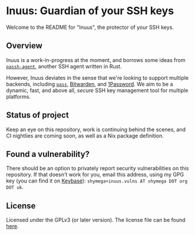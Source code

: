 # Inuus: Guardian of your SSH keys

Welcome to the README for "Inuus", the protector of your SSH keys.

## Overview

Inuus is a work-in-progress at the moment, and borrows some ideas from [`passh-agent`][passh-agent], another SSH agent written in Rust.

However, Inuus deviates in the sense that we're looking to support multiple backends, including [`pass`][pass], [Bitwarden][], and [1Password][]. We aim to be a dynamic, fast, and above all, *secure* SSH key management tool for multiple platforms.

## Status of project

Keep an eye on this repository, work is continuing behind the scenes, and CI nightlies are coming soon, as well as a Nix package definition.

## Found a vulnerability?

There should be an option to privately report security vulnerabilities on this repository. If that doesn't work for you, email this address, using my GPG key (you can find it on [Keybase][]): `shymega+inuus.vulns AT shymega DOT org DOT uk`.

## License

Licensed under the GPLv3 (or later version). The license file can be found [here][License].

[passh-agent]: https://github.com/MrPixelized/passh-agent
[pass]: https://www.passwordstore.org/
[Bitwarden]: https://bitwarden.com/
[1Password]: https://1password.com/
[Keybase]: https://keybase.io/shymega
[License]: /LICENSE
